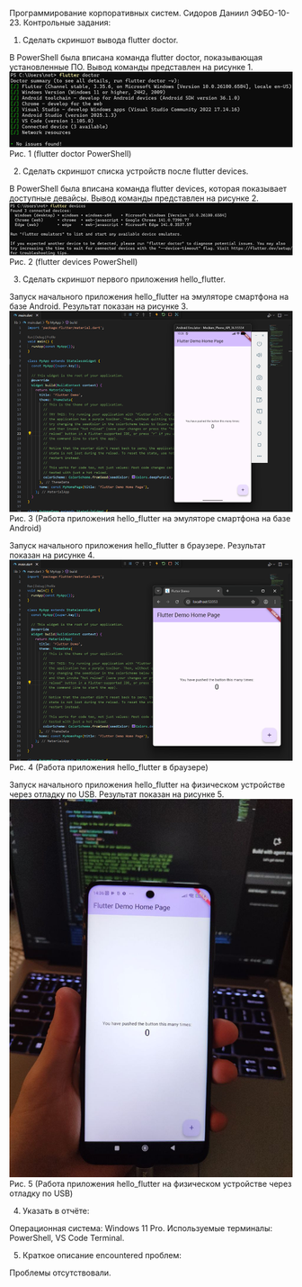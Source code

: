 Программирование корпоративных систем. Сидоров Даниил ЭФБО-10-23. Контрольные задания:

1.    Сделать скриншот вывода flutter doctor.

В PowerShell была вписана команда flutter doctor, показывающая установленные ПО. Вывод команды представлен на рисунке 1.
![](./Медиа/Pasted%20image%2020251015050511.png)
Рис. 1 (flutter doctor PowerShell)

2.    Сделать скриншот списка устройств после flutter devices.

В PowerShell была вписана команда flutter devices, которая показывает доступные девайсы. Вывод команды представлен на рисунке 2.
![](./Медиа/Pasted%20image%2020251015050533.png)
Рис. 2 (flutter devices PowerShell)

3.    Сделать скриншот первого приложения hello_flutter.

Запуск начального приложения hello_flutter на эмуляторе смартфона на базе Android. Результат показан на рисунке 3.
![](./Медиа/Pasted%20image%2020251015050605.png)
Рис. 3 (Работа приложения hello_flutter на эмуляторе смартфона на базе Android)

Запуск начального приложения hello_flutter в браузере. Результат показан на рисунке 4.
![](./Медиа/Pasted%20image%2020251015050807.png)
Рис. 4 (Работа приложения hello_flutter в браузере)

Запуск начального приложения hello_flutter на физическом устройстве через отладку по USB. Результат показан на рисунке 5.
![](./Медиа/Pasted%20image%2020251015050844.png)
Рис. 5 (Работа приложения hello_flutter на физическом устройстве через отладку по USB)

4.    Указать в отчёте:

Операционная система: Windows 11 Pro. Используемые терминалы: PowerShell, VS Code Terminal.

5.    Краткое описание encountered проблем:

Проблемы отсутствовали.